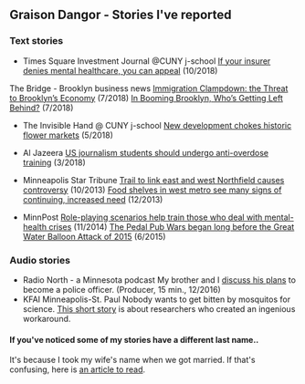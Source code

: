 ## Graison Dangor - Stories I've reported

### Text stories
- Times Square Investment Journal @CUNY j-school
[If your insurer denies mental healthcare, you can appeal](https://coveringcompanies.journalism.cuny.edu/2018/10/29/how-to-appeal-a-denial-of-mental-healthcare/) (10/2018)

The Bridge - Brooklyn business news
[Immigration Clampdown: the Threat to Brooklyn’s Economy](https://thebridgebk.com/immigration-clampdown-threat-brooklyns-economy/) (7/2018)
[In Booming Brooklyn, Who’s Getting Left Behind?](https://thebridgebk.com/booming-brooklyn-whos-getting-left-behind/) (7/2018)

- The Invisible Hand @ CUNY j-school
[New development chokes historic flower markets](http://bizeconreporting.journalism.cuny.edu/2018/05/21/new-development-chokes-historic-flower-markets/) (5/2018)

- Al Jazeera
[US journalism students should undergo anti-overdose training](https://www.aljazeera.com/indepth/opinion/journalism-students-undergo-anti-overdose-training-180315125055224.html) (3/2018)

- Minneapolis Star Tribune
[Trail to link east and west Northfield causes controversy](http://www.startribune.com/trail-to-link-east-and-west-northfield-causes-controversy/227850871/) (10/2013)
[Food shelves in west metro see many signs of continuing, increased need](http://www.startribune.com/food-shelves-in-west-metro-see-many-signs-of-continuing-increased-need/236073631/) (12/2013)

- MinnPost
[Role-playing scenarios help train those who deal with mental-health crises](https://www.minnpost.com/politics-policy/2014/11/role-playing-scenarios-help-train-those-who-deal-mental-health-crises/) (11/2014)
[The Pedal Pub Wars began long before the Great Water Balloon Attack of 2015](https://www.minnpost.com/politics-policy/2015/06/pedal-pub-wars-began-long-great-water-balloon-attack-2015/) (6/2015)

### Audio stories

- Radio North - a Minnesota podcast
 My brother and I [discuss his plans](http://www.brittagreene.com/radio-north/2016/12/19/ep-3-oh-brother) to become a police officer. (Producer, 15 min., 12/2016)
- KFAI Minneapolis-St. Paul
Nobody wants to get bitten by mosquitos for science. [This short story](https://soundcloud.com/minneculture/how-mosquito-control-decides-how-much-is-too-much) is about researchers who created an ingenious workaround. 

#### If you've noticed some of my stories have a different last name..

It's because I took my wife's name when we got married. If that's confusing, here is [an article to read](https://www.bbc.com/news/stories-42720646).

